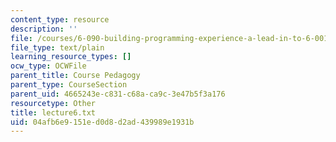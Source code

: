 ```yaml
---
content_type: resource
description: ''
file: /courses/6-090-building-programming-experience-a-lead-in-to-6-001-january-iap-2005/04afb6e9151ed0d8d2ad439989e1931b_lecture6.txt
file_type: text/plain
learning_resource_types: []
ocw_type: OCWFile
parent_title: Course Pedagogy
parent_type: CourseSection
parent_uid: 4665243e-c831-c68a-ca9c-3e47b5f3a176
resourcetype: Other
title: lecture6.txt
uid: 04afb6e9-151e-d0d8-d2ad-439989e1931b
---
```

